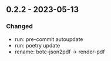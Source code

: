## 0.2.2 - 2023-05-13

### Changed

* run: pre-commit autoupdate
* run: poetry update
* rename: botc-json2pdf -> render-pdf
